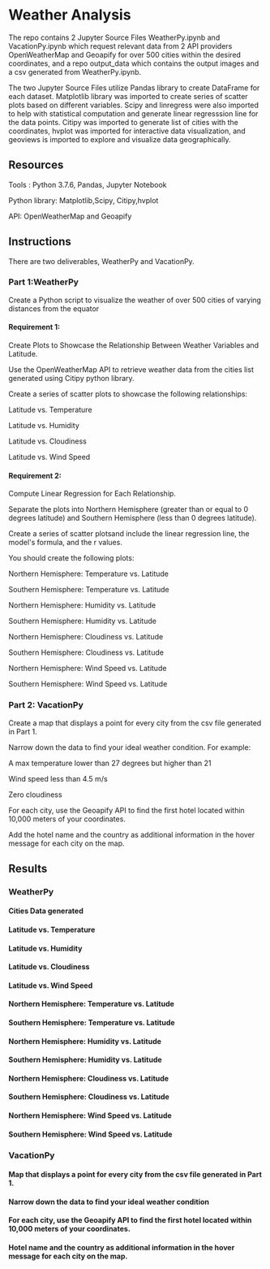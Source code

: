 
# Weather Analysis

The repo contains 2 Jupyter Source Files WeatherPy.ipynb and VacationPy.ipynb which request relevant data from 2 API providers OpenWeatherMap and Geoapify for over 500 cities within the desired coordinates, and a repo output_data which contains the output images and a csv generated from WeatherPy.ipynb.

The two Jupyter Source Files utilize Pandas library to create DataFrame for each dataset. Matplotlib library was imported to create series of scatter plots based on different variables. Scipy and linregress were also imported to help with statistical computation and generate linear regresssion line for the data points. Citipy was imported to generate list of cities with the coordinates, hvplot was imported for interactive data visualization, and geoviews is imported to explore and visualize data geographically.
##  Resources


Tools : Python 3.7.6, Pandas, Jupyter Notebook

Python library: Matplotlib,Scipy, Citipy,hvplot

API: OpenWeatherMap and Geoapify 
## Instructions

There are two deliverables, WeatherPy and VacationPy.

### Part 1:WeatherPy

Create a Python script to visualize the weather of over 500 cities of varying distances from the equator

#### Requirement 1: 
Create Plots to Showcase the Relationship Between Weather Variables and Latitude.

Use the OpenWeatherMap API to retrieve weather data from the cities list generated using Citipy python library.

Create a series of scatter plots to showcase the following relationships:

Latitude vs. Temperature

Latitude vs. Humidity

Latitude vs. Cloudiness

Latitude vs. Wind Speed

#### Requirement 2:

Compute Linear Regression for Each Relationship.

Separate the plots into Northern Hemisphere (greater than or equal to 0 degrees latitude) and Southern Hemisphere (less than 0 degrees latitude). 

Create a series of scatter plotsand include the linear regression line, the model's formula, and the r values.

You should create the following plots:

Northern Hemisphere: Temperature vs. Latitude

Southern Hemisphere: Temperature vs. Latitude

Northern Hemisphere: Humidity vs. Latitude

Southern Hemisphere: Humidity vs. Latitude

Northern Hemisphere: Cloudiness vs. Latitude

Southern Hemisphere: Cloudiness vs. Latitude

Northern Hemisphere: Wind Speed vs. Latitude

Southern Hemisphere: Wind Speed vs. Latitude


### Part 2: VacationPy

Create a map that displays a point for every city from the csv file generated in Part 1.

Narrow down the data to find your ideal weather condition. For example:

A max temperature lower than 27 degrees but higher than 21

Wind speed less than 4.5 m/s

Zero cloudiness

For each city, use the Geoapify API to find the first hotel located within 10,000 meters of your coordinates.

Add the hotel name and the country as additional information in the hover message for each city on the map.
## Results

### WeatherPy

#### Cities Data generated

#### Latitude vs. Temperature

#### Latitude vs. Humidity

#### Latitude vs. Cloudiness

#### Latitude vs. Wind Speed

#### Northern Hemisphere: Temperature vs. Latitude

#### Southern Hemisphere: Temperature vs. Latitude

#### Northern Hemisphere: Humidity vs. Latitude

#### Southern Hemisphere: Humidity vs. Latitude

#### Northern Hemisphere: Cloudiness vs. Latitude

#### Southern Hemisphere: Cloudiness vs. Latitude

#### Northern Hemisphere: Wind Speed vs. Latitude

#### Southern Hemisphere: Wind Speed vs. Latitude


### VacationPy

#### Map that displays a point for every city from the csv file generated in Part 1.

#### Narrow down the data to find your ideal weather condition

#### For each city, use the Geoapify API to find the first hotel located within 10,000 meters of your coordinates.

#### Hotel name and the country as additional information in the hover message for each city on the map.